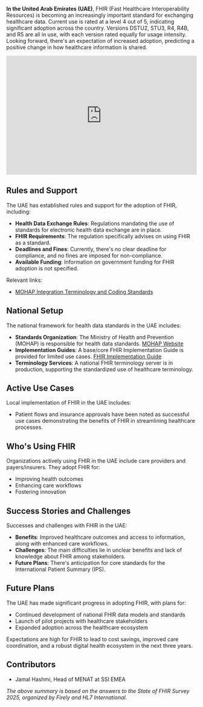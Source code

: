 **In the United Arab Emirates (UAE)**, FHIR (Fast Healthcare Interoperability Resources) is becoming an increasingly important standard for exchanging healthcare data. Current use is rated at a level 4 out of 5, indicating significant adoption across the country. Versions DSTU2, STU3, R4, R4B, and R5 are all in use, with each version rated equally for usage intensity. Looking forward, there's an expectation of increased adoption, predicting a positive change in how healthcare information is shared.

<iframe width="100%" height="315" src="https://www.youtube.com/embed/bdoPI8TUkHs?si=07ZbRIjcmXovB4NB" title="YouTube video player" frameborder="0" allow="accelerometer; autoplay; clipboard-write; encrypted-media; gyroscope; picture-in-picture; web-share" referrerpolicy="strict-origin-when-cross-origin" allowfullscreen></iframe>

## Rules and Support
The UAE has established rules and support for the adoption of FHIR, including:
- **Health Data Exchange Rules**: Regulations mandating the use of standards for electronic health data exchange are in place.
- **FHIR Requirements**: The regulation specifically advises on using FHIR as a standard.
- **Deadlines and Fines**: Currently, there's no clear deadline for compliance, and no fines are imposed for non-compliance.
- **Available Funding**: Information on government funding for FHIR adoption is not specified.

Relevant links:
- [MOHAP Integration Terminology and Coding Standards](https://mohap.gov.ae/documents/d/guest/riayati_integration_terminology_and_coding_standards_v2-1-pdf)

## National Setup
The national framework for health data standards in the UAE includes:
- **Standards Organization**: The Ministry of Health and Prevention (MOHAP) is responsible for health data standards. [MOHAP Website](https://mohap.gov.ae)
- **Implementation Guides**: A base/core FHIR Implementation Guide is provided for limited use cases. [FHIR Implementation Guide](https://mohap.gov.ae/documents/d/guest/riayati_integration_terminology_and_coding_standards_v2-1-pdf)
- **Terminology Services**: A national FHIR terminology server is in production, supporting the standardized use of healthcare terminology.

## Active Use Cases
Local implementation of FHIR in the UAE includes:
- Patient flows and insurance approvals have been noted as successful use cases demonstrating the benefits of FHIR in streamlining healthcare processes.

## Who's Using FHIR
Organizations actively using FHIR in the UAE include care providers and payers/insurers. They adopt FHIR for:
- Improving health outcomes
- Enhancing care workflows
- Fostering innovation

## Success Stories and Challenges
Successes and challenges with FHIR in the UAE:
- **Benefits**: Improved healthcare outcomes and access to information, along with enhanced care workflows.
- **Challenges**: The main difficulties lie in unclear benefits and lack of knowledge about FHIR among stakeholders.
- **Future Plans**: There's anticipation for core standards for the International Patient Summary (IPS).

## Future Plans
The UAE has made significant progress in adopting FHIR, with plans for:
- Continued development of national FHIR data models and standards
- Launch of pilot projects with healthcare stakeholders
- Expanded adoption across the healthcare ecosystem

Expectations are high for FHIR to lead to cost savings, improved care coordination, and a robust digital health ecosystem in the next three years.

## Contributors
- Jamal Hashmi, Head of MENAT at SSI EMEA

*The above summary is based on the answers to the State of FHIR Survey 2025, organized by Firely and HL7 International.*